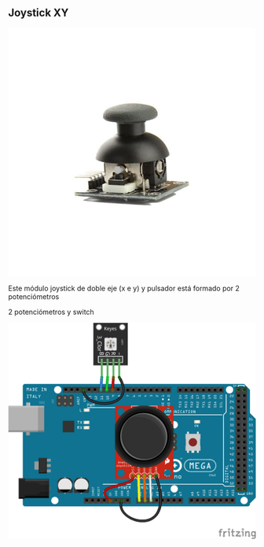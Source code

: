 ## Joystick XY

![Módulo joystick de doble eje y pulsador](./images/modulo-joystick-doble-2-ejes-xy-ps2.jpg)

Este módulo joystick de doble eje (x e y) y pulsador está formado por 2 potenciómetros

2 potenciómetros y switch

![Joystick controla 2 colores RGB](./images/LedRGBJoystick_bb.png)